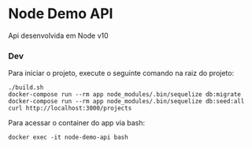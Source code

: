# Node Demo API

Api desenvolvida em Node v10

### Dev

Para iniciar o projeto, execute o seguinte comando na raiz do projeto:

```
./build.sh
docker-compose run --rm app node_modules/.bin/sequelize db:migrate
docker-compose run --rm app node_modules/.bin/sequelize db:seed:all
curl http://localhost:3000/projects
```

Para acessar o container do app via bash:

```
docker exec -it node-demo-api bash
```